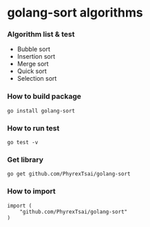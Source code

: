 # golang-sort algorithms

### Algorithm list & test

- Bubble sort
- Insertion sort
- Merge sort
- Quick sort
- Selection sort


### How to build package

```
go install golang-sort
```

### How to run test

```
go test -v
```

### Get library

```
go get github.com/PhyrexTsai/golang-sort
```

### How to import

```
import (
	"github.com/PhyrexTsai/golang-sort"
)
```

